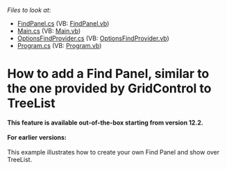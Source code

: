 <!-- default file list -->
*Files to look at*:

* [FindPanel.cs](./CS/WindowsApplication3/FindPanel.cs) (VB: [FindPanel.vb](./VB/WindowsApplication3/FindPanel.vb))
* [Main.cs](./CS/WindowsApplication3/Main.cs) (VB: [Main.vb](./VB/WindowsApplication3/Main.vb))
* [OptionsFindProvider.cs](./CS/WindowsApplication3/OptionsFindProvider.cs) (VB: [OptionsFindProvider.vb](./VB/WindowsApplication3/OptionsFindProvider.vb))
* [Program.cs](./CS/WindowsApplication3/Program.cs) (VB: [Program.vb](./VB/WindowsApplication3/Program.vb))
<!-- default file list end -->
# How to add a Find Panel, similar to the one provided by GridControl to TreeList 


<p><strong>This feature is a</strong><strong>vailab</strong><strong>l</strong><strong>e</strong><strong> out-of-the-box</strong><strong> starting from version 12.</strong><strong>2. <br />
</strong><br />
<strong>For earlier versions:<br />
</strong><br />
This example illustrates how to create your own Find Panel and show over TreeList.</p>

<br/>


